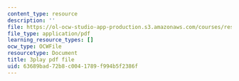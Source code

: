 ```yaml
---
content_type: resource
description: ''
file: https://ol-ocw-studio-app-production.s3.amazonaws.com/courses/res-18-005-highlights-of-calculus-spring-2010/63689bad72b8c0041789f994b5f2386f_yQrKXo89nHA.pdf
file_type: application/pdf
learning_resource_types: []
ocw_type: OCWFile
resourcetype: Document
title: 3play pdf file
uid: 63689bad-72b8-c004-1789-f994b5f2386f
---
```

